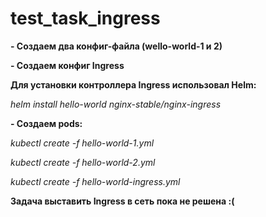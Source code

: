 # test_task_ingress
**- Создаем два конфиг-файла (wello-world-1 и 2)**

**- Создаем конфиг Ingress**

**Для установки контроллера Ingress использовал Helm:**

*helm install hello-world nginx-stable/nginx-ingress*

**- Создаем pods:**

*kubectl create -f hello-world-1.yml*

*kubectl create -f hello-world-2.yml*

*kubectl create -f hello-world-ingress.yml*

**Задача выставить Ingress в сеть пока не решена :(**
